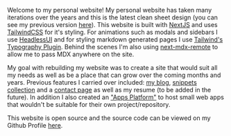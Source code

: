 Welcome to my personal website! My personal website has taken many iterations over the years and this is the latest clean sheet design (you can see my previous version [here](https://sunnygolovine.com)). This website is built with [NextJS](https://nextjs.org) and uses [TailwindCSS](https://tailwindcss.com/) for it's styling. For animations such as modals and sidebars I use [HeadlessUI](https://headlessui.com/) and for styling markdown generated pages I use [Tailwind's Typography Plugin](https://tailwindcss.com/docs/typography-plugin). Behind the scenes I'm also using [next-mdx-remote]() to allow me to pass MDX anywhere on the site.

My goal with rebuilding my website was to create a site that would suit all my needs as well as be a place that can grow over the coming months and years. Previous features I carried over included: [my blog](https://sunny.gg/blog), [snippets collection](https://sunny.gg/snippets) and a [contact page](https://sunny.gg/contact) as well as my resume (to be added in the future). In addition I also created an ["Apps Platform"](https://sunny.gg/apps) to host small web apps that wouldn't be suitable for their own project/repository.

This website is open source and the source code can be viewed on my Github Profile [here](https://github.com/sgolovine/sunny.gg).
